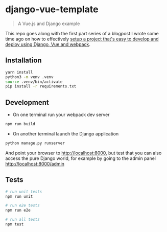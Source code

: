 # django-vue-template

> A Vue.js and Django example

This repo goes along with the first part series of a blogpost I wrote some time ago on how to effectively [setup a project that's easy to develop and deploy using Django, Vue and webpack](https://ariera.github.io/2017/09/26/django-webpack-vue-js-setting-up-a-new-project-that-s-easy-to-develop-and-deploy-part-1.html).

## Installation

```bash
yarn install
python3 -m venv .venv
source .venv/bin/activate
pip install -r requirements.txt
```

## Development

* On one terminal run your webpack dev server

```bash
npm run build
```

* On another terminal launch the Django application

```bash
python manage.py runserver
```

And point your browser to [http://localhost:8000](), but test that you can also access the pure Django world, for example by going to the admin panel [http://localhost:8000/admin]()

## Tests

``` bash
# run unit tests
npm run unit

# run e2e tests
npm run e2e

# run all tests
npm test
```
